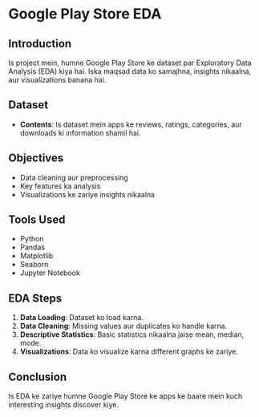 # Google Play Store EDA

## Introduction
Is project mein, humne Google Play Store ke dataset par Exploratory Data Analysis (EDA) kiya hai. Iska maqsad data ko samajhna, insights nikaalna, aur visualizations banana hai.

## Dataset
- **Contents**: Is dataset mein apps ke reviews, ratings, categories, aur downloads ki information shamil hai.

## Objectives
- Data cleaning aur preprocessing
- Key features ka analysis
- Visualizations ke zariye insights nikaalna

## Tools Used
- Python
- Pandas
- Matplotlib
- Seaborn
- Jupyter Notebook

## EDA Steps
1. **Data Loading**: Dataset ko load karna.
2. **Data Cleaning**: Missing values aur duplicates ko handle karna.
3. **Descriptive Statistics**: Basic statistics nikaalna jaise mean, median, mode.
4. **Visualizations**: Data ko visualize karna different graphs ke zariye.

## Conclusion
Is EDA ke zariye humne Google Play Store ke apps ke baare mein kuch interesting insights discover kiye.
